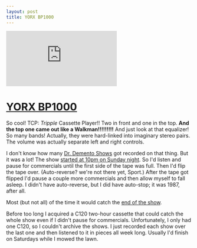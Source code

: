 ```yaml
---
layout: post
title: YORX BP1000
---
```


![Three Cassette Players!](https://wikiboombox.com/tiki-download_file.php?fileId=1024&display)

# [YORX BP1000](https://wikiboombox.com/tiki-index.php?page=Yorx+BP-1000)

So cool! TCP: *Tripple* Cassette Player!! Two in front and one in the top. **And the top one came out like a Walkman!!!!!!!!!** And just look at that equalizer! So many bands! Actually, they were hard-linked into imaginary stereo pairs. The volume was actually separate left and right controls.

I don't know how many [Dr. Demento Shows](https://drdemento.com/) got recorded on that thing. But it was a lot! The show [started at 10pm on Sunday night](https://youtu.be/REpfGo4-jGA?t=6). So I'd listen and pause for commercials until the first side of the tape was full. Then I'd flip the tape over. (Auto-reverse? we're not there yet, Sport.) After the tape got flipped I'd pause a couple more commercials and then allow myself to fall asleep. I didn't have auto-reverse, but I did have auto-stop; it was 1987, after all.

Most (but not all) of the time it would catch the [end of the show](https://youtu.be/TM9xldatBUo?t=80).

Before too long I acquired a C120 two-hour cassette that could catch the whole show even if I didn't pause for commercials. Unfortunately, I only had one C120, so I couldn't archive the shows. I just recorded each show over the last one and then listened to it in pieces all week long. Usually I'd finish on Saturdays while I mowed the lawn.
